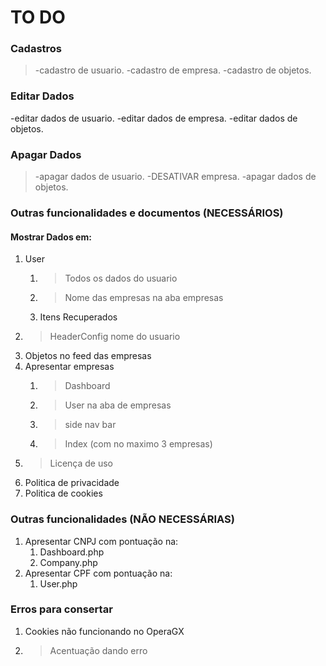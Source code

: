 # TO DO

### Cadastros
>-cadastro de usuario.
>-cadastro de empresa.
-cadastro de objetos.

### Editar Dados
-editar dados de usuario.
-editar dados de empresa.
-editar dados de objetos.

### Apagar Dados
>-apagar dados de usuario.
>-DESATIVAR empresa.
-apagar dados de objetos.

### Outras funcionalidades e documentos (NECESSÁRIOS)

#### Mostrar Dados em:
1. User 
    1. >Todos os dados do usuario
    2. >Nome das empresas na aba empresas 
    3. Itens Recuperados
2. >HeaderConfig nome do usuario
3. Objetos no feed das empresas 
4. Apresentar empresas 
    1. >Dashboard
    2. >User na aba de empresas
    3. >side nav bar
    4. >Index (com no maximo 3 empresas)
5. >Licença de uso
6. Politica de privacidade
7. Politica de cookies

### Outras funcionalidades (**NÃO** NECESSÁRIAS)
1. Apresentar CNPJ com pontuação na:
    1. Dashboard.php
    2. Company.php
2. Apresentar CPF com pontuação na:
    1. User.php

### Erros para consertar
1. Cookies não funcionando no OperaGX
2. >Acentuação dando erro








